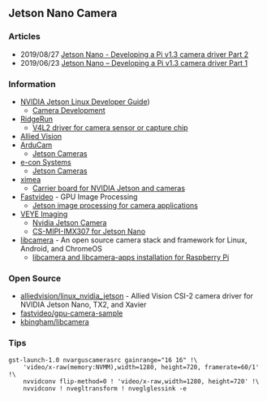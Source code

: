 ## Jetson Nano Camera


### Articles
- 2019/08/27 [Jetson Nano - Developing a Pi v1.3 camera driver Part 2](https://jas-hacks.blogspot.com/2019/08/jetson-nano-developing-pi-v13-camera.html)
- 2019/06/23 [Jetson Nano – Developing a Pi v1.3 camera driver Part 1](https://jas-hacks.blogspot.com/2019/06/jetson-nano-developing-pi-v13-camera.html)


### Information
- [NVIDIA Jetson Linux Developer Guide](https://docs.nvidia.com/jetson/l4t/index.html))
    - [Camera Development](https://docs.nvidia.com/jetson/l4t/index.html#page/Tegra%20Linux%20Driver%20Package%20Development%20Guide/camera_dev.html#)
- [RidgeRun](https://developer.ridgerun.com/wiki/index.php)
    - [V4L2 driver for camera sensor or capture chip](https://developer.ridgerun.com/wiki/index.php?title=V4L2_driver_for_camera_sensor_or_capture_chip)
- [Allied Vision](https://www.alliedvision.com/en/digital-industrial-camera-solutions.html)
- [ArduCam](https://www.arducam.com)
    - [Jetson Cameras](https://www.arducam.com/docs/camera-for-jetson-nano/)
- [e-con Systems](https://www.e-consystems.com)
    - [Jetson Cameras](https://www.e-consystems.com/nvidia-jetson-camera.asp)
- [ximea](https://www.ximea.com/)
    - [Carrier board for NVIDIA Jetson and cameras](https://www.ximea.com/en/products/xilab-application-specific-custom-oem/embedded-vision-and-multi-camera-setup-xix/carrier-board-for-nvidia-jetson-and-cameras)
- [Fastvideo](https://www.fastcompression.com/) - GPU Image Processing
    - [Jetson image processing for camera applications](https://www.fastcompression.com/blog/jetson-image-processing.htm)
- [VEYE Imaging](http://veye.cc/en)
    - [Nvidia Jetson Camera](http://www.veye.cc/en/product/nivdia-jetson-camera/)
    - [CS-MIPI-IMX307 for Jetson Nano](http://wiki.veye.cc/index.php/CS-MIPI-IMX307_for_Jetson_Nano)
- [libcamera](https://libcamera.org/) - An open source camera stack and framework for Linux, Android, and ChromeOS
    - [libcamera and libcamera-apps installation for Raspberry Pi](https://github.com/raspberrypi/documentation/tree/master/linux/software/libcamera)


### Open Source
- [alliedvision/linux_nvidia_jetson](https://github.com/alliedvision/linux_nvidia_jetson) - Allied Vision CSI-2 camera driver for NVIDIA Jetson Nano, TX2, and Xavier
- [fastvideo/gpu-camera-sample](https://github.com/fastvideo/gpu-camera-sample)
- [kbingham/libcamera](https://github.com/kbingham/libcamera)


### Tips
```
gst-launch-1.0 nvarguscamerasrc gainrange="16 16" !\
    'video/x-raw(memory:NVMM),width=1280, height=720, framerate=60/1' !\
    nvvidconv flip-method=0 ! 'video/x-raw,width=1280, height=720' !\
    nvvidconv ! nvegltransform ! nveglglessink -e
```

